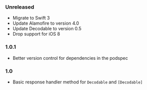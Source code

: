 ### Unreleased
- Migrate to Swift 3
- Update Alamofire to version 4.0
- Update Decodable to version 0.5
- Drop support for iOS 8

### 1.0.1
- Better version control for dependencies in the podspec

### 1.0
- Basic response handler method for `Decodable` and `[Decodable]`
